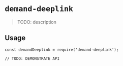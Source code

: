 # `demand-deeplink`

> TODO: description

## Usage

```
const demandDeeplink = require('demand-deeplink');

// TODO: DEMONSTRATE API
```

